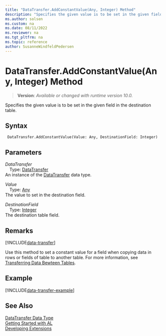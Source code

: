 ```yaml
---
title: "DataTransfer.AddConstantValue(Any, Integer) Method"
description: "Specifies the given value is to be set in the given field in the destination table."
ms.author: solsen
ms.custom: na
ms.date: 08/11/2022
ms.reviewer: na
ms.tgt_pltfrm: na
ms.topic: reference
author: SusanneWindfeldPedersen
---
```

[//]: # (START>DO_NOT_EDIT)
[//]: # (IMPORTANT:Do not edit any of the content between here and the END>DO_NOT_EDIT.)
[//]: # (Any modifications should be made in the .xml files in the ModernDev repo.)
# DataTransfer.AddConstantValue(Any, Integer) Method
> **Version**: _Available or changed with runtime version 10.0._

Specifies the given value is to be set in the given field in the destination table.


## Syntax
```AL
 DataTransfer.AddConstantValue(Value: Any, DestinationField: Integer)
```
## Parameters
*DataTransfer*  
&emsp;Type: [DataTransfer](datatransfer-data-type.md)  
An instance of the [DataTransfer](datatransfer-data-type.md) data type.  

*Value*  
&emsp;Type: [Any](../any/any-data-type.md)  
The value to set in the destination field.  

*DestinationField*  
&emsp;Type: [Integer](../integer/integer-data-type.md)  
The destination table field.  



[//]: # (IMPORTANT: END>DO_NOT_EDIT)

## Remarks

[!INCLUDE[data-transfer](../../../developer/includes/data-transfer.md)]

Use this method to set a constant value for a field when copying data in rows or fields of table to another table. For more information, see [Transferring Data Bewteen Tables](../../../developer/devenv-data-transfer.md).

## Example

[!INCLUDE[data-transfer-example](../../../developer/includes/data-transfer-example.md)]

## See Also
[DataTransfer Data Type](datatransfer-data-type.md)  
[Getting Started with AL](../../devenv-get-started.md)  
[Developing Extensions](../../devenv-dev-overview.md)